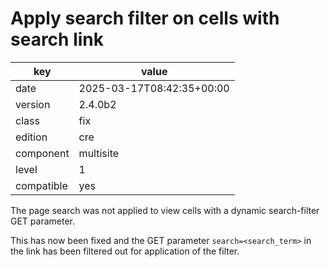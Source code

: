 [//]: # (werk v2)
# Apply search filter on cells with search link

key        | value
---------- | ---
date       | 2025-03-17T08:42:35+00:00
version    | 2.4.0b2
class      | fix
edition    | cre
component  | multisite
level      | 1
compatible | yes

The page search was not applied to view cells with a dynamic search-filter GET parameter.

This has now been fixed and the GET parameter `search=<search_term>` in the link has been filtered out for application of the filter.
